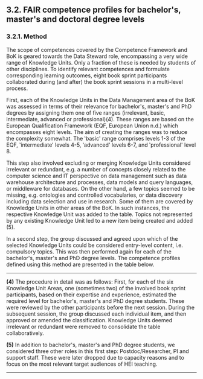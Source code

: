 ## 3.2. FAIR competence profiles for bachelor&#39;s, master&#39;s and doctoral degree levels

### 3.2.1. Method

The scope of competences covered by the Competence Framework and BoK is geared towards the Data Steward role, encompassing a very wide range of Knowledge Units. Only a fraction of these is needed by students of other disciplines. To identify relevant competences and formulate corresponding learning outcomes, eight book sprint participants collaborated during (and after) the book sprint sessions in a multi-level process.

First, each of the Knowledge Units in the Data Management area of the BoK was assessed in terms of their relevance for bachelor&#39;s, master&#39;s and PhD degrees by assigning them one of five ranges (irrelevant, basic, intermediate, advanced or professional)(4). These ranges are based on the European Qualification Framework (EQF, European Union n.d.) which encompasses eight levels. The aim of creating the ranges was to reduce the complexity somewhat. The ‛basic&#39; range comprises levels 1-3 of the EQF, ‛intermediate&#39; levels 4-5, ‛advanced&#39; levels 6-7, and ‛professional&#39; level 8.

This step also involved excluding or merging Knowledge Units considered irrelevant or redundant, e.g. a number of concepts closely related to the computer science and IT perspective on data management such as data warehouse architecture and processes, data models and query languages, or middleware for databases. On the other hand, a few topics seemed to be missing, e.g. ontologies and controlled vocabularies, or data discovery including data selection and use in research. Some of them are covered by Knowledge Units in other areas of the BoK. In such instances, the respective Knowledge Unit was added to the table. Topics not represented by any existing Knowledge Unit led to a new item being created and added (5).

In a second step, the group discussed and agreed upon which of the selected Knowledge Units could be considered entry-level content, i.e. compulsory topics. This was then performed again for each of the bachelor&#39;s, master&#39;s and PhD degree levels. The competence profiles defined using this method are presented in the table below.

---

**(4)** The procedure in detail was as follows: First, for each of the six Knowledge Unit Areas, one (sometimes two) of the involved book sprint participants, based on their expertise and experience, estimated the required level for bachelor&#39;s, master&#39;s and PhD degree students. These were reviewed by the other participants before the next session. During the subsequent session, the group discussed each individual item, and then approved or amended the classification. Knowledge Units deemed irrelevant or redundant were removed to consolidate the table collaboratively.

**(5)** In addition to bachelor&#39;s, master&#39;s and PhD degree students, we considered three other roles in this first step: Postdoc/Researcher, PI and support staff. These were later dropped due to capacity reasons and to focus on the most relevant target audiences of HEI teaching.

---
